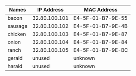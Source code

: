 | Names | IP Address | MAC Address |
| -- | -- | -- |
| bacon | 32.80.100.101 | E4-5F-01-B7-9E-55 |
| sausage | 32.80.100.102 | E4-5F-01-B7-9E-4B |
| chicken | 32.80.100.103 | E4-5F-01-B7-9E-87 |
| onion | 32.80.100.104 | E4-5F-01-B7-9E-84 |
| ranch | 32.80.100.105 | E4-5F-01-B7-9E-BC |
| gerald | unused | unknown |
| harald | unused | unknown |


